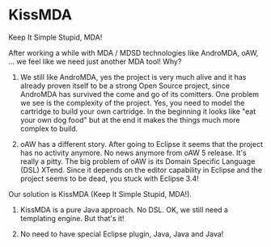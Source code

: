 KissMDA
=======

Keep It Simple Stupid, MDA!

After working a while with MDA / MDSD technologies like AndroMDA, oAW, ... we feel like we need just another MDA tool!
Why?

1. We still like AndroMDA, yes the project is very much alive and it has already proven itself to be a strong Open Source 
project, since AndroMDA has survived the come and go of its comitters. One problem we see is the complexity of the 
project. Yes, you need to model the cartridge to build your own cartridge. In the beginning it looks like "eat
your own dog food" but at the end it makes the things much more complex to build. 

2. oAW has a different story. After going to Eclipse it seems that the project has no activity anymore. No news anymore
from oAW 5 release. It's really a pitty. The big problem of oAW is its Domain Specific Language (DSL) XTend. Since
it depends on the editor capability in Eclipse and the project seems to be dead, you stuck with Eclipse 3.4!

Our solution is KissMDA (Keep It Simple Stupid, MDA!).

1. KissMDA is a pure Java approach. No DSL. OK, we still need a templating engine. But that's it!

2. No need to have special Eclipse plugin, Java, Java and Java!